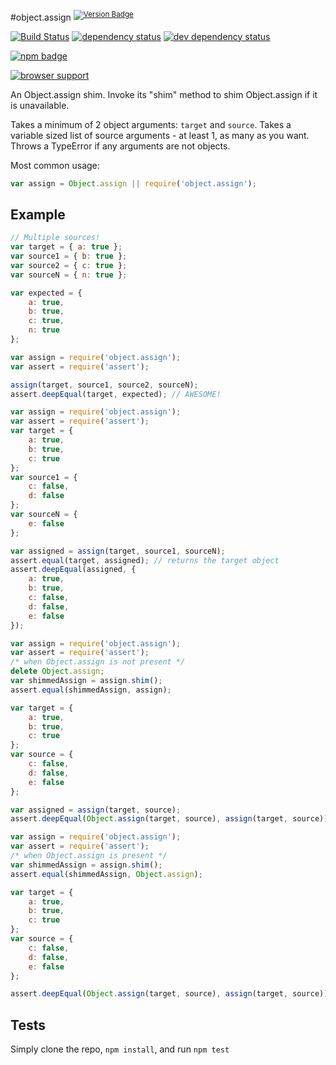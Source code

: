 #object.assign <sup>[![Version Badge][2]][1]</sup>

[![Build Status][3]][4] [![dependency status][5]][6] [![dev dependency status][7]][8]

[![npm badge][12]][1]

[![browser support][9]][10]

An Object.assign shim. Invoke its "shim" method to shim Object.assign if it is unavailable.

Takes a minimum of 2 object arguments: `target` and `source`.
Takes a variable sized list of source arguments - at least 1, as many as you want.
Throws a TypeError if any arguments are not objects.

Most common usage:
```js
var assign = Object.assign || require('object.assign');
```

## Example

```js
// Multiple sources!
var target = { a: true };
var source1 = { b: true };
var source2 = { c: true };
var sourceN = { n: true };

var expected = {
	a: true,
	b: true,
	c: true,
	n: true
};

var assign = require('object.assign');
var assert = require('assert');

assign(target, source1, source2, sourceN);
assert.deepEqual(target, expected); // AWESOME!
```

```js
var assign = require('object.assign');
var assert = require('assert');
var target = {
	a: true,
	b: true,
	c: true
};
var source1 = {
	c: false,
	d: false
};
var sourceN = {
	e: false
};

var assigned = assign(target, source1, sourceN);
assert.equal(target, assigned); // returns the target object
assert.deepEqual(assigned, {
	a: true,
	b: true,
	c: false,
	d: false,
	e: false
});
```

```js
var assign = require('object.assign');
var assert = require('assert');
/* when Object.assign is not present */
delete Object.assign;
var shimmedAssign = assign.shim();
assert.equal(shimmedAssign, assign);

var target = {
    a: true,
    b: true,
    c: true
};
var source = {
    c: false,
    d: false,
    e: false
};

var assigned = assign(target, source);
assert.deepEqual(Object.assign(target, source), assign(target, source));
```

```js
var assign = require('object.assign');
var assert = require('assert');
/* when Object.assign is present */
var shimmedAssign = assign.shim();
assert.equal(shimmedAssign, Object.assign);

var target = {
    a: true,
    b: true,
    c: true
};
var source = {
    c: false,
    d: false,
    e: false
};

assert.deepEqual(Object.assign(target, source), assign(target, source));
```

## Tests
Simply clone the repo, `npm install`, and run `npm test`

[1]: https://npmjs.org/package/object.assign
[2]: http://vb.teelaun.ch/ljharb/object.assign.svg
[3]: https://travis-ci.org/ljharb/object.assign.svg
[4]: https://travis-ci.org/ljharb/object.assign
[5]: https://david-dm.org/ljharb/object.assign.svg?theme=shields.io
[6]: https://david-dm.org/ljharb/object.assign
[7]: https://david-dm.org/ljharb/object.assign/dev-status.svg?theme=shields.io
[8]: https://david-dm.org/ljharb/object.assign#info=devDependencies
[9]: https://ci.testling.com/ljharb/object.assign.png
[10]: https://ci.testling.com/ljharb/object.assign
[11]: https://github.com/es-shims/es5-shim/blob/master/es5-shim.js#L542-589
[12]: https://nodei.co/npm/object.assign.png?downloads=true&stars=true

